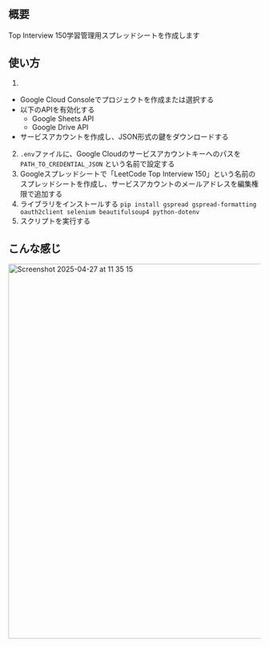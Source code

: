 ## 概要
Top Interview 150学習管理用スプレッドシートを作成します

## 使い方
1.
- Google Cloud Consoleでプロジェクトを作成または選択する
- 以下のAPIを有効化する
  - Google Sheets API
  - Google Drive API
- サービスアカウントを作成し、JSON形式の鍵をダウンロードする
2. `.env`ファイルに、Google Cloudのサービスアカウントキーへのパスを `PATH_TO_CREDENTIAL_JSON` という名前で設定する
3. Googleスプレッドシートで「LeetCode Top Interview 150」という名前のスプレッドシートを作成し、サービスアカウントのメールアドレスを編集権限で追加する
4. ライブラリをインストールする
`pip install gspread gspread-formatting oauth2client selenium beautifulsoup4 python-dotenv`
5. スクリプトを実行する

## こんな感じ
<img width="747" alt="Screenshot 2025-04-27 at 11 35 15" src="https://github.com/user-attachments/assets/261a8a95-6d57-47dc-83d2-afd5214a6d3c" />
